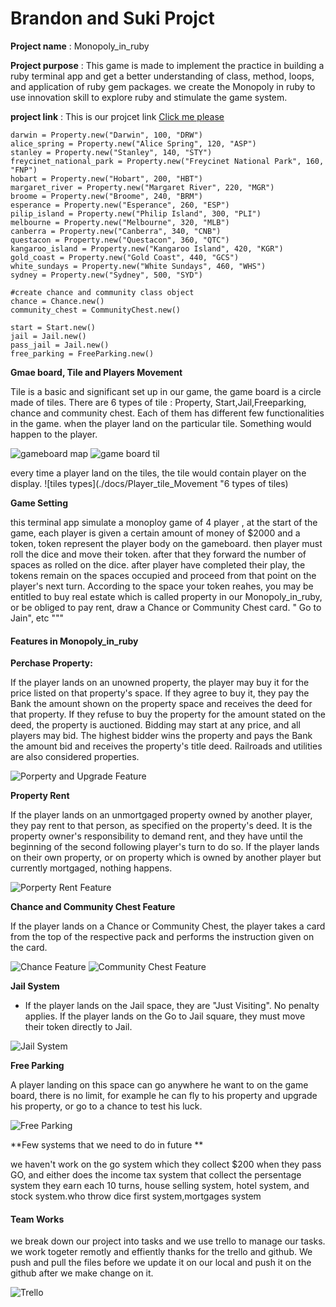 # Brandon and Suki Projct

**Project name** : Monopoly_in_ruby

**Project purpose** : This game is made to implement the practice in building a ruby terminal app and get a better understanding                                       of class, method, loops, and application of ruby gem packages.  we create the Monopoly in ruby to use innovation skill to explore ruby and stimulate the game system.

**project link** : This is our projcet link [Click me please](.)

```
darwin = Property.new("Darwin", 100, "DRW")
alice_spring = Property.new("Alice Spring", 120, "ASP")
stanley = Property.new("Stanley", 140, "STY")
freycinet_national_park = Property.new("Freycinet National Park", 160, "FNP")
hobart = Property.new("Hobart", 200, "HBT")
margaret_river = Property.new("Margaret River", 220, "MGR")
broome = Property.new("Broome", 240, "BRM")
esperance = Property.new("Esperance", 260, "ESP")
pilip_island = Property.new("Philip Island", 300, "PLI")
melbourne = Property.new("Melbourne", 320, "MLB")
canberra = Property.new("Canberra", 340, "CNB")
questacon = Property.new("Questacon", 360, "QTC")
kangaroo_island = Property.new("Kangaroo Island", 420, "KGR")
gold_coast = Property.new("Gold Coast", 440, "GCS")
white_sundays = Property.new("White Sundays", 460, "WHS")
sydney = Property.new("Sydney", 500, "SYD")

#create chance and community class object 
chance = Chance.new() 
community_chest = CommunityChest.new() 

start = Start.new() 
jail = Jail.new() 
pass_jail = Jail.new() 
free_parking = FreeParking.new() 
```

**Gmae board, Tile and Players Movement**

Tile is a basic and significant set up in our game, the game board is a circle made of tiles. There are 6 types of tile : Property, Start,Jail,Freeparking, chance and community chest. Each of them has different few functionalities in the game. when the player land on the particular tile. Something would happen to the player. 



![gameboard map](./docs/Chance_Community_Map.png "game board map")
![game board til](./docs/gameboard_tiles.png "game board tile")

every time a player land on the tiles, the tile would contain player on the display. 
![tiles types](./docs/Player_tile_Movement "6 types of tiles) 

**Game Setting**

this terminal app simulate a monoploy game of 4 player , at the start of the game, each player is given a certain amount of money of $2000 and a token, token represent the player body on the gameboard. then player must roll the dice and move their token. after that they forward the number of spaces as  rolled on the dice. after player have completed their play, the tokens remain on the spaces occupied and proceed from that point on the player's next turn.
    According to the space your token reahes, you may be entitled to buy real estate which is called property in our Monopoly_in_ruby, or be obliged to pay rent, draw a Chance or Community Chest card. " Go to Jain", etc """

#### Features in Monopoly_in_ruby

**Perchase Property:**

   If the player lands on an unowned property, the player may buy it for the price listed on that property's space. If they agree to buy it, they pay the Bank the amount shown on the property space and receives the deed for that property. If they refuse to buy the property for the amount stated on the deed, the property is auctioned. Bidding may start at any price, and all players may bid. The highest bidder wins the property and pays the Bank the amount bid and receives the property's title deed. Railroads and utilities are also considered properties.

![Porperty and Upgrade Feature](./docs/Property_class_upgrade_feature.png)

**Property Rent**

   If the player lands on an unmortgaged property owned by another player, they pay rent to that person, as specified on the property's deed. It is the property owner's responsibility to demand rent, and they have until the beginning of the second following player's turn to do so.
   If the player lands on their own property, or on property which is owned by another player but currently mortgaged, nothing happens.

![Porperty Rent Feature](./docs/property_rent.png)

**Chance and Community Chest Feature**

   If the player lands on a Chance or Community Chest, the player takes a card from the top of the respective pack and performs the instruction given on the card.

![Chance Feature](./docs/Chance_example.png)
![Community Chest Feature](./docs/Communitychestclass_example.png)

**Jail System**

+ If the player lands on the Jail space, they are "Just Visiting". No penalty applies.
If the player lands on the Go to Jail square, they must move their token directly to Jail.

![Jail System](./docs/Jail_System.png)

**Free Parking**

A player landing on this space can go anywhere he want to on the game board, there is no limit, for example he can fly to his property and upgrade his property, or go to a chance to test his luck. 

![Free Parking ](./docs/Freeparking_system.png)

**Few systems that we need to do in future **

we haven't work on the go system which  they collect $200 when they pass GO, and either does the income tax system that collect the persentage system they earn each 10 turns, house selling system, hotel system, and stock system.who throw dice first system,mortgages system

#### Team Works
 we break down our project into tasks and we use trello to manage our tasks. we work togeter remotly and effiently thanks for the trello and github. We push and pull the files before we update it on our local and push it on the github after we make change on it.
 
![Trello](./docs/Trello_Practice.png)

